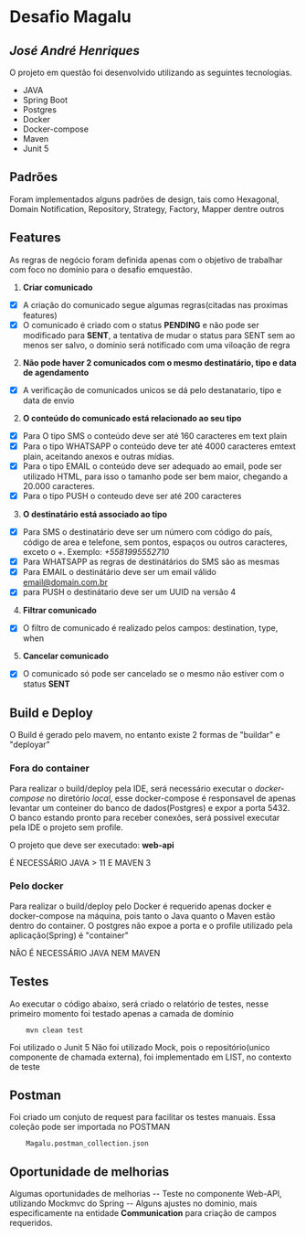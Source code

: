 # Desafio Magalu
## _José André Henriques_

O projeto em questão foi desenvolvido utilizando as seguintes tecnologias.
- JAVA
- Spring Boot
- Postgres
- Docker
- Docker-compose
- Maven
- Junit 5

## Padrões
Foram implementados alguns padrões de design, tais como Hexagonal, Domain Notification, Repository, Strategy, Factory, Mapper dentre outros

## Features

As regras de negócio foram definida apenas com o objetivo de trabalhar com foco no domínio para o desafio emquestão. 

1. **Criar comunicado**
- [x] A criação do comunicado segue algumas regras(citadas nas proximas features)
- [x] O comunicado é criado com o status **PENDING** e não pode ser modificado para **SENT**, a tentativa de mudar o status para SENT sem ao menos ser salvo, o dominio será notificado com uma viloação de regra
2. **Não pode haver 2 comunicados com o mesmo destinatário, tipo e data de agendamento**
- [x] A verificação de comunicados unicos se dá pelo destanatario, tipo e data de envio
2. **O conteúdo do comunicado está relacionado ao seu tipo**
- [x] Para O tipo SMS o conteúdo deve ser até 160 caracteres em text plain
- [x] Para o tipo WHATSAPP o conteúdo deve ter até 4000 caracteres emtext plain, aceitando anexos e outras mídias.
- [x] Para o tipo EMAIL o conteúdo deve ser adequado ao email, pode ser utilizado HTML, para isso o tamanho pode ser bem maior, chegando a 20.000 caracteres.
- [x] Para o tipo PUSH o conteudo deve ser até 200 caracteres
3. **O destinatário está associado ao tipo**
- [x] Para SMS o destinatário deve ser um número com código do país, código de area e telefone, sem pontos, espaços ou outros caracteres, exceto o +. Exemplo:  _+5581995552710_
- [x] Para WHATSAPP as regras de destinátários do SMS são as mesmas
- [x] Para EMAIL o destinátário deve ser um email válido email@domain.com.br
- [x] para PUSH o destinátario deve ser um UUID na versão 4
4. **Filtrar comunicado**
- [x] O filtro de comunicado é realizado pelos campos: destination, type, when
5. **Cancelar comunicado**
- [x] O comunicado só pode ser cancelado se o mesmo não estiver com o status **SENT**

## Build e Deploy
O Build é gerado pelo mavem, no entanto existe 2 formas de "buildar" e "deployar"

### Fora do container
Para realizar o build/deploy pela IDE, será necessário executar o _docker-compose_ no diretório _local_, esse docker-compose é responsavel de apenas levantar um conteiner do banco de dados(Postgres) e expor a porta 5432.
O banco estando pronto para receber conexões, será possivel executar pela IDE o projeto sem profile.

O projeto que deve ser executado: **web-api**

É NECESSÁRIO JAVA > 11 E MAVEN 3

### Pelo docker
Para realizar o build/deploy pelo Docker é requerido apenas docker e docker-compose na máquina, pois tanto o Java quanto o Maven estão dentro do container.
O postgres não expoe a porta e o profile utilizado pela aplicação(Spring) é "container"

NÂO É NECESSÁRIO JAVA NEM MAVEN

## Testes
Ao executar o código abaixo, será criado o relatório de testes, nesse primeiro momento foi testado apenas a camada de domínio
```
    mvn clean test
```
Foi utilizado o Junit 5
Não foi utilizado Mock, pois o repositório(unico componente de chamada externa), foi implementado em LIST, no contexto de teste

## Postman
Foi criado um conjuto de request para facilitar os testes manuais.
Essa coleção pode ser importada no POSTMAN
```
    Magalu.postman_collection.json
```

## Oportunidade de melhorias

Algumas oportunidades de melhorias
-- Teste no componente Web-API, utilizando Mockmvc do Spring
-- Alguns ajustes no dominio, mais especificamente na entidade **Communication** para criação de campos requeridos.